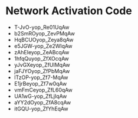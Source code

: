 # Network Activation Code
* T-JvO-yop_Re01UqAw
* b2SmROyop_ZevPMqAw
* HqBCUOyop_Zeya8qAw
* e5JGW-yop_Ze2WIqAw
* zAhEIeyop_ZeABcqAw
* 1hfqQuyop_ZfXOcqAw
* yJvGXeyop_ZfUIMqAw
* jaFJYOyop_ZfPbMqAw
* lTzOP-yop_Zf7-MqAw
* E1jrBeyop_Zf7w0qAw
* vmFmCeyop_ZfL60qAw
* UA1wG-yop_ZfLjIqAw
* aYY2dOyop_ZfA8cqAw
* itGQU-yop_ZfYhEqAw